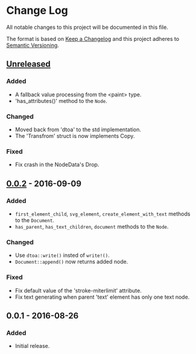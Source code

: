 # Change Log
All notable changes to this project will be documented in this file.

The format is based on [Keep a Changelog](http://keepachangelog.com/) 
and this project adheres to [Semantic Versioning](http://semver.org/).

## [Unreleased]
### Added
- A fallback value processing from the \<paint\> type.
- 'has_attributes()' method to the `Node`.

### Changed
- Moved back from 'dtoa' to the std implementation.
- The 'Transfrom' struct is now implements Copy.

### Fixed
- Fix crash in the NodeData's Drop.

## [0.0.2] - 2016-09-09
### Added
- `first_element_child`, `svg_element`, `create_element_with_text` methods to the `Document`.
- `has_parent`, `has_text_children`, `document` methods to the `Node`.

### Changed
- Use `dtoa::write()` insted of `write!()`.
- `Document::append()` now returns added node.

### Fixed
- Fix default value of the 'stroke-miterlimit' attribute.
- Fix text generating when parent 'text' element has only one text node.

## 0.0.1 - 2016-08-26
### Added
- Initial release.

[Unreleased]: https://github.com/RazrFalcon/libsvgdom/compare/0.0.2...HEAD
[0.0.2]: https://github.com/RazrFalcon/libsvgdom/compare/0.0.1...0.0.2
